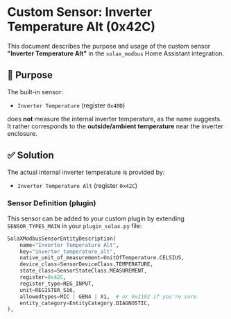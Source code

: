 # Custom Sensor: Inverter Temperature Alt (0x42C)

This document describes the purpose and usage of the custom sensor **"Inverter Temperature Alt"** in the `solax_modbus` Home Assistant integration.

## 📌 Purpose

The built-in sensor:

- `Inverter Temperature` (register `0x40D`)

does **not** measure the internal inverter temperature, as the name suggests. It rather corresponds to the **outside/ambient temperature** near the inverter enclosure.

## ✅ Solution

The actual internal inverter temperature is provided by:

- `Inverter Temperature Alt` (register `0x42C`)

### Sensor Definition (plugin)

This sensor can be added to your custom plugin by extending `SENSOR_TYPES_MAIN` in your `plugin_solax.py` file:

```python
SolaXModbusSensorEntityDescription(
    name="Inverter Temperature Alt",
    key="inverter_temperature_alt",
    native_unit_of_measurement=UnitOfTemperature.CELSIUS,
    device_class=SensorDeviceClass.TEMPERATURE,
    state_class=SensorStateClass.MEASUREMENT,
    register=0x42C,
    register_type=REG_INPUT,
    unit=REGISTER_S16,
    allowedtypes=MIC | GEN4 | X1,  # or 0x2102 if you're sure
    entity_category=EntityCategory.DIAGNOSTIC,
),